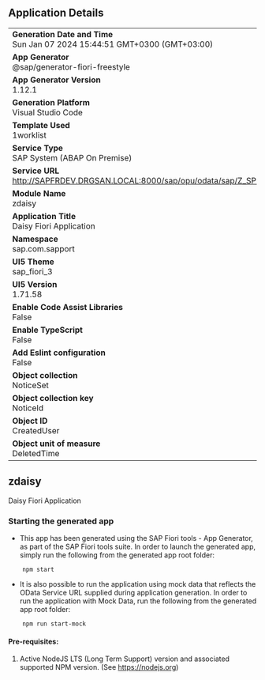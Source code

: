 ## Application Details
|               |
| ------------- |
|**Generation Date and Time**<br>Sun Jan 07 2024 15:44:51 GMT+0300 (GMT+03:00)|
|**App Generator**<br>@sap/generator-fiori-freestyle|
|**App Generator Version**<br>1.12.1|
|**Generation Platform**<br>Visual Studio Code|
|**Template Used**<br>1worklist|
|**Service Type**<br>SAP System (ABAP On Premise)|
|**Service URL**<br>http://SAPFRDEV.DRGSAN.LOCAL:8000/sap/opu/odata/sap/Z_SPPRT_DAISY_SERVICE_SRV
|**Module Name**<br>zdaisy|
|**Application Title**<br>Daisy Fiori Application|
|**Namespace**<br>sap.com.sapport|
|**UI5 Theme**<br>sap_fiori_3|
|**UI5 Version**<br>1.71.58|
|**Enable Code Assist Libraries**<br>False|
|**Enable TypeScript**<br>False|
|**Add Eslint configuration**<br>False|
|**Object collection**<br>NoticeSet|
|**Object collection key**<br>NoticeId|
|**Object ID**<br>CreatedUser|
|**Object unit of measure**<br>DeletedTime|

## zdaisy

Daisy Fiori Application

### Starting the generated app

-   This app has been generated using the SAP Fiori tools - App Generator, as part of the SAP Fiori tools suite.  In order to launch the generated app, simply run the following from the generated app root folder:

```
    npm start
```

- It is also possible to run the application using mock data that reflects the OData Service URL supplied during application generation.  In order to run the application with Mock Data, run the following from the generated app root folder:

```
    npm run start-mock
```

#### Pre-requisites:

1. Active NodeJS LTS (Long Term Support) version and associated supported NPM version.  (See https://nodejs.org)


